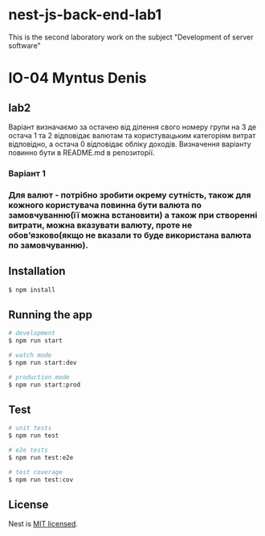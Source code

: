 # nest-js-back-end-lab1
 This is the second laboratory work on the subject "Development of server software"

# IO-04 Myntus Denis

## lab2
Варіант визначаємо за остачею від ділення свого номеру групи на 3 де остача 1 та 2 відповідає валютам та користувацьким категоріям витрат відповідно, а остача 0 відповідає обліку доходів. Визначення варіанту повинно бути в README.md в репозиторії.

### Варіант 1

### Для валют - потрібно зробити окрему сутність, також для кожного користувача повинна бути валюта по замовчуванню(її можна встановити) а також при створенні витрати, можна вказувати валюту, проте не обов’язково(якщо не вказали то буде використана валюта по замовчуванню).

## Installation

```bash
$ npm install
```

## Running the app

```bash
# development
$ npm run start

# watch mode
$ npm run start:dev

# production mode
$ npm run start:prod
```

## Test

```bash
# unit tests
$ npm run test

# e2e tests
$ npm run test:e2e

# test coverage
$ npm run test:cov
```
## License

Nest is [MIT licensed](LICENSE).
